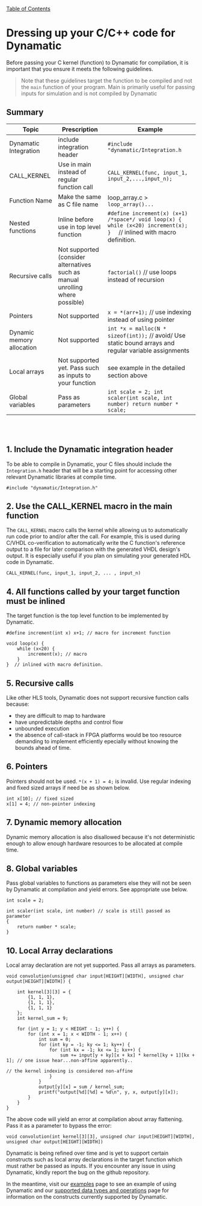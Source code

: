 [Table of Contents](../README.md)

# Dressing up your C/C++ code for Dynamatic
Before passing your C kernel (function) to Dynamatic for compilation, it is important that you ensure it meets the following guidelines.

> Note that these guidelines target the function to be compiled and not the `main` function of your program. Main is primarily useful for passing inputs for simulation and is not compiled by Dynamatic

## Summary
|Topic|Prescription|Example
|---|----|---|
|Dynamatic  Integration| include integration header| `#include "dynamatic/Integration.h`
| CALL_KERNEL | Use in main instead of regular function call| ```CALL_KERNEL(func, input_1, input_2,...,input_n);```
|Function Name|Make the same as C file name|loop_array.c > ```loop_array()...```|
|Nested functions| Inline before use in top level function| ```#define increment(x) (x+1)  /*space*/ void loop(x) { while (x<20) increment(x); }  ``` // inlined with macro definition. 
|Recursive calls|Not supported (consider alternatives such as manual unrolling where possible)|```factorial()``` // use loops instead of recursion
|Pointers| Not supported| ```x = *(arr+1);``` // use indexing instead of using pointer
|Dynamic memory allocation| Not supported | ```int *x = malloc(N * sizeof(int));``` // avoid/ Use static bound arrays and regular variable assignments
|Local arrays| Not supported yet. Pass such as inputs to your function| see example in the detailed section above
|Global variables| Pass as parameters|```int scale = 2; int scaler(int scale, int number) return number * scale;```|

<br/>
<br/>

## **1. Include the Dynamatic integration header**

To be able to compile in Dynamatic, your C files should include the `Integration.h` header that will be a starting point for accessing other relevant Dynamatic libraries at compile time.
```
#include "dynamatic/Integration.h"
```
## **2. Use the CALL_KERNEL macro in the main function**

The `CALL_KERNEL` macro calls the kernel while allowing us to automatically run code prior to and/or after the call. For example, this is used during C/VHDL co-verification to automatically write the C function's reference output to a file for later comparison with the generated VHDL design's output. It is especially useful if you plan on simulating your generated HDL code in Dynamatic.
```
CALL_KERNEL(func, input_1, input_2, ... , input_n)
```

## **4. All functions called by your target function must be inlined**

The target function is the top level function to be implemented by Dynamatic. 
```
#define increment(int x) x+1; // macro for increment function

void loop(x) {
    while (x<20) {
        increment(x); // macro
    }
}  // inlined with macro definition.
```
## **5. Recursive calls**  
Like other HLS tools, Dynamatic does not support recursive function calls because:
- they are difficult to map to hardware
- have unpredictable depths and control flow
- unbounded execution
- the absence of call-stack in FPGA platforms would be too resource demanding to implement efficiently epecially without knowing the bounds ahead of time.  

## **6. Pointers**  

Pointers should not be used.  `*(x + 1) = 4;` is invalid. Use regular indexing and fixed sized arrays if need be as shown below.
```
int x[10]; // fixed sized
x[1] = 4; // non-pointer indexing
```
## **7. Dynamic memory allocation**
Dynamic memory allocation is also disallowed because it's not deterministic enough to allow enough hardware resources to be allocated at compile time.
<br/>

## **8. Global variables**
Pass global variables to functions as parameters else they will not be seen by Dynamatic at compilation and yield errors. See appropriate use below.

```
int scale = 2; 

int scaler(int scale, int number) // scale is still passed as parameter
{ 
    return number * scale;
}
```

## **10. Local Array declarations**
Local array declaration are not yet supported. Pass all arrays as parameters.

```
void convolution(unsigned char input[HEIGHT][WIDTH], unsigned char output[HEIGHT][WIDTH]) {
    
    int kernel[3][3] = {
        {1, 1, 1},
        {1, 1, 1},
        {1, 1, 1}
    };
    int kernel_sum = 9;

    for (int y = 1; y < HEIGHT - 1; y++) {
        for (int x = 1; x < WIDTH - 1; x++) {
            int sum = 0;
            for (int ky = -1; ky <= 1; ky++) {
                for (int kx = -1; kx <= 1; kx++) {
                    sum += input[y + ky][x + kx] * kernel[ky + 1][kx + 1]; // one issue hear...non-affine apparently..
                                                                        // the kernel indexing is considered non-affine
                }
            }
            output[y][x] = sum / kernel_sum;
            printf("output[%d][%d] = %d\n", y, x, output[y][x]);
        }
    }
}
```
The above code will yield an error at compilation about array flattening. Pass it as a parameter to bypass the error:

```
void convolution(int kernel[3][3], unsigned char input[HEIGHT][WIDTH], unsigned char output[HEIGHT][WIDTH])
```


Dynamatic is being refined over time and is yet to support certain constructs such as local array declarations in the target function which must rather be passed as inputs. If you encounter any issue in using Dynamatic, kindly report the bug on the github repository.

In the meantime, visit our [examples](../GettingStarted/Tutorials/Introduction/Examples.md) page to see an example of using Dynamatic and our [supported data types and operations](DataTypeSupport.md) page for information on the constructs currently supported by Dynamatic.